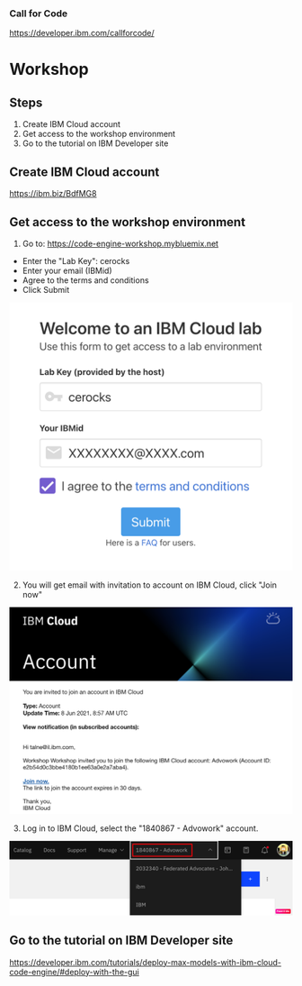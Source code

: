 ### Call for Code

https://developer.ibm.com/callforcode/

# Workshop

## Steps

1) Create IBM Cloud account
2) Get access to the workshop environment
3) Go to the tutorial on IBM Developer site

## Create IBM Cloud account

https://ibm.biz/BdfMG8 

## Get access to the workshop environment

1) Go to: https://code-engine-workshop.mybluemix.net

- Enter the "Lab Key": cerocks
- Enter your email (IBMid)
- Agree to the terms and conditions
- Click Submit

![getenv](./images/getenv.png)


2) You will get email with invitation to account on IBM Cloud, click "Join now"

![email](./images/email.png)


3) Log in to IBM Cloud, select the "1840867 - Advowork" account.

![workspace](./images/workspace.png)

## Go to the tutorial on IBM Developer site

https://developer.ibm.com/tutorials/deploy-max-models-with-ibm-cloud-code-engine/#deploy-with-the-gui
